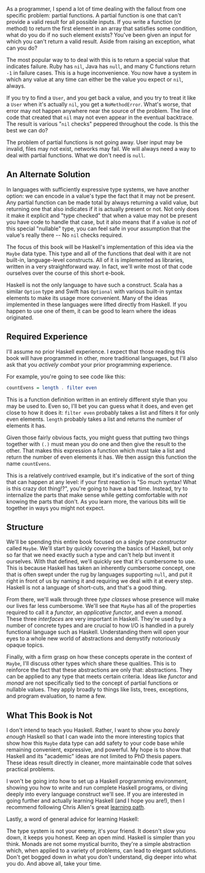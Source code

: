 As a programmer, I spend a lot of time dealing with the fallout from one
specific problem: partial functions. A partial function is one that can't
provide a valid result for all possible inputs. If you write a function (or
method) to return the first element in an array that satisfies some condition,
what do you do if no such element exists? You've been given an input for which
you can't return a valid result. Aside from raising an exception, what can you
do?

The most popular way to to deal with this is to return a special value that
indicates failure. Ruby has `nil`, Java has `null`, and many C functions return
`-1` in failure cases. This is a huge inconvenience. You now have a system in
which any value at any time can either be the value you expect or `nil`, always.

If you try to find a `User`, and you get back a value, and you try to treat it
like a `User` when it's actually `nil`, you get a `NoMethodError`. What's worse,
that error may not happen anywhere near the source of the problem. The line of
code that created that `nil` may not even appear in the eventual backtrace. The
result is various "`nil` checks" peppered throughout the code. Is this the best
we can do?

The problem of partial functions is not going away. User input may be invalid,
files may not exist, networks may fail. We will always need a way to deal with
partial functions. What we don't need is `null`.

## An Alternate Solution

In languages with sufficiently expressive type systems, we have another option:
we can encode in a value's type the fact that it may not be present. Any partial
function can be made total by always returning a valid value, but returning one
that also indicates if it is actually present or not. Not only does it make it
explicit and "type checked" that when a value may not be present you have code
to handle that case, but it also means that if a value is *not* of this special
"nullable" type, you can feel safe in your assumption that the value's really
there -- No `nil` checks required.

The focus of this book will be Haskell's implementation of this idea via the
`Maybe` data type. This type and all of the functions that deal with it are not
built-in, language-level constructs. All of it is implemented as libraries,
written in a very straightforward way. In fact, we'll write most of that code
ourselves over the course of this short e-book.

Haskell is not the only language to have such a construct. Scala has a similar
`Option` type and Swift has `Optional` with various built-in syntax elements to
make its usage more convenient. Many of the ideas implemented in these languages
were lifted directly from Haskell. If you happen to use one of them, it can be
good to learn where the ideas originated.

## Required Experience

I'll assume no prior Haskell experience. I expect that those reading this book
will have programmed in other, more traditional languages, but I'll also ask
that you *actively combat* your prior programming experience.

For example, you're going to see code like this:

```haskell
countEvens = length . filter even
```

This is a function definition written in an entirely different style than you
may be used to. Even so, I'll bet you can guess what it does, and even get close
to how it does it: `filter even` probably takes a list and filters it for only
even elements. `length` probably takes a list and returns the number of elements
it has.

Given those fairly obvious facts, you might guess that putting two things
together with `(.)` must mean you do one and then give the result to the other.
That makes this expression a function which must take a list and return the
number of even elements it has. We then assign this function the name
`countEvens`.

This is a relatively contrived example, but it's indicative of the sort of thing
that can happen at any level: if your first reaction is "So much syntax! What is
this crazy dot thing!?", you're going to have a bad time. Instead, try to
internalize the parts that make sense while getting comfortable with *not*
knowing the parts that don't. As you learn more, the various bits will tie
together in ways you might not expect.

## Structure

We'll be spending this entire book focused on a single *type constructor* called
`Maybe`. We'll start by quickly covering the basics of Haskell, but only so far
that we need exactly such a type and can't help but invent it ourselves. With
that defined, we'll quickly see that it's cumbersome to use. This is because
Haskell has taken an inherently cumbersome concept, one that is often swept
under the rug by languages supporting `null`, and put it right in front of us by
naming it and requiring we deal with it at every step. Haskell is not a language
of short-cuts, and that's a good thing.

From there, we'll walk through three *type classes* whose presence will make our
lives far less cumbersome. We'll see that `Maybe` has all of the properties
required to call it a *functor*, an *applicative functor*, and even a *monad*.
These three *interfaces* are very important in Haskell. They're used by a number
of concrete types and are crucial to how I/O is handled in a purely functional
language such as Haskell. Understanding them will open your eyes to a whole new
world of abstractions and demystify notoriously opaque topics.

Finally, with a firm grasp on how these concepts operate in the context of
`Maybe`, I'll discuss other types which share these qualities. This is to
reinforce the fact that these abstractions are only that: abstractions. They can
be applied to any type that meets certain criteria. Ideas like *functor* and
*monad* are not specifically tied to the concept of partial functions or
nullable values. They apply broadly to things like lists, trees, exceptions, and
program evaluation, to name a few.

## What This Book is Not

I don't intend to teach you Haskell. Rather, I want to show you *barely enough*
Haskell so that I can wade into the more interesting topics that show how this
`Maybe` data type can add safety to your code base while remaining convenient,
expressive, and powerful. My hope is to show that Haskell and its "academic"
ideas are not limited to PhD thesis papers. These ideas result directly in
cleaner, more maintainable code that solves practical problems.

I won't be going into how to set up a Haskell programming environment, showing
you how to write and run complete Haskell programs, or diving deeply into every
language construct we'll see. If you are interested in going further and
actually learning Haskell (and I hope you are!), then I recommend following
Chris Allen's great [learning path][learnhaskell].

[learnhaskell]: https://github.com/bitemyapp/learnhaskell

Lastly, a word of general advice for learning Haskell:

The type system is not your enemy, it's your friend. It doesn't slow you down,
it keeps you honest. Keep an open mind. Haskell is simpler than you think.
Monads are not some mystical burrito, they're a simple abstraction which, when
applied to a variety of problems, can lead to elegant solutions. Don't get
bogged down in what you don't understand, dig deeper into what you do. And above
all, take your time.

